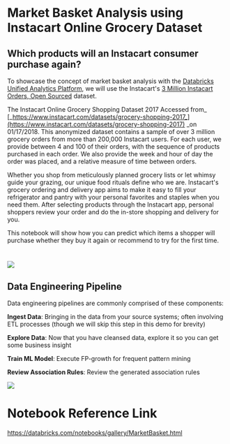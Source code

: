 
Market Basket Analysis using Instacart Online Grocery Dataset
=============================================================

Which products will an Instacart consumer purchase again?
---------------------------------------------------------

To showcase the concept of market basket analysis with the [Databricks Unified Analytics Platform](https://databricks.com/product/unified-analytics-platform), we will use the Instacart's [3 Million Instacart Orders, Open Sourced](https://www.instacart.com/datasets/grocery-shopping-2017) dataset.

The Instacart Online Grocery Shopping Dataset 2017 Accessed from_ [_https://www.instacart.com/datasets/grocery-shopping-2017_](https://www.instacart.com/datasets/grocery-shopping-2017) _on 01/17/2018. This anonymized dataset contains a sample of over 3 million grocery orders from more than 200,000 Instacart users. For each user, we provide between 4 and 100 of their orders, with the sequence of products purchased in each order. We also provide the week and hour of day the order was placed, and a relative measure of time between orders.

Whether you shop from meticulously planned grocery lists or let whimsy guide your grazing, our unique food rituals define who we are. Instacart's grocery ordering and delivery app aims to make it easy to fill your refrigerator and pantry with your personal favorites and staples when you need them. After selecting products through the Instacart app, personal shoppers review your order and do the in-store shopping and delivery for you.

This notebook will show how you can predict which items a shopper will purchase whether they buy it again or recommend to try for the first time.

![](readme_files/image002.jpg)
==============================

Data Engineering Pipeline
-------------------------

Data engineering pipelines are commonly comprised of these components:

**Ingest Data**: Bringing in the data from your source systems; often involving ETL processes (though we will skip this step in this demo for brevity)

**Explore Data**: Now that you have cleansed data, explore it so you can get some business insight

**Train ML Model**: Execute FP-growth for frequent pattern mining

**Review Association Rules**: Review the generated association rules

![](readme_files/image004.jpg)


# Notebook Reference Link

https://databricks.com/notebooks/gallery/MarketBasket.html
